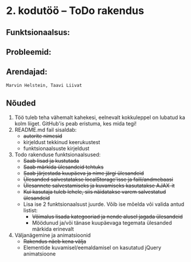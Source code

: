 # 2. kodutöö – ToDo rakendus

## Funktsionaalsus:

## Probleemid:

## Arendajad:
    Marvin Helstein, Taavi Liivat




## Nõuded

1. Töö tuleb teha vähemalt kahekesi, eelnevalt kokkuleppel on lubatud ka kolm liiget. GitHub'is peab eristuma, kes mida tegi!
1. README.md fail sisaldab:
    * ~~autorite nimesid~~
    * kirjeldust tekkinud keerukustest
    * funktsionaalsuste kirjeldust
1. Todo rakenduse funktsionaalsused:   
    * ~~Saab lisad ja kustutada~~
    * ~~Saab märkida ülesandeid tehtuks~~
    * ~~Saab järjestada kuupäeva ja nime järgi ülesandeid~~
    * ~~Ülesanded salvestatakse localStorage'isse ja faili/andmebaasi~~
    * ~~Ülesannete salvestamiseks ja kuvamiseks kasutatakse AJAX-it~~
    * ~~Kui kasutaja tuleb lehele, siis näidatakse varem salvestatud ülesandeid~~
    * Lisa ise 2 funktsionaalsust juurde. Võib ise mõelda või valida antud listist:
         * ~~Võimalus lisada kategooriad ja nende alusel jagada ülesandeid~~
         * Möödunud ja/või tänase kuupäevaga tegemata ülesanded märkida erinevalt
1. Väljanägemine ja animatsioonid
    * ~~Rakendus näeb kena välja~~
    * Elementide kuvamisel/eemaldamisel on kasutatud jQuery animatsioone